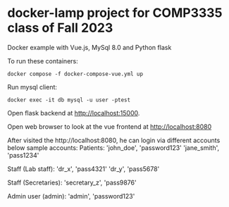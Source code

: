 # docker-lamp project for COMP3335 class of Fall 2023 

Docker example with Vue.js, MySql 8.0 and Python flask

To run these containers:

```
docker compose -f docker-compose-vue.yml up
```

Run mysql client:

`docker exec -it db mysql -u user -ptest` 

Open flask backend at [http://localhost:15000](http://localhost:15000).

Open web browser to look at the vue frontend at [http://localhost:8080](http://localhost:8080)

After visited the http://localhost:8080, he can login via different accounts below
sample accounts:
Patients:
'john_doe', 'password123'
'jane_smith', 'pass1234'

Staff (Lab staff):
'dr_x', 'pass4321'
'dr_y', 'pass5678'

Staff (Secretaries):
'secretary_z', 'pass9876'

Admin user (admin):
'admin', 'password123'
